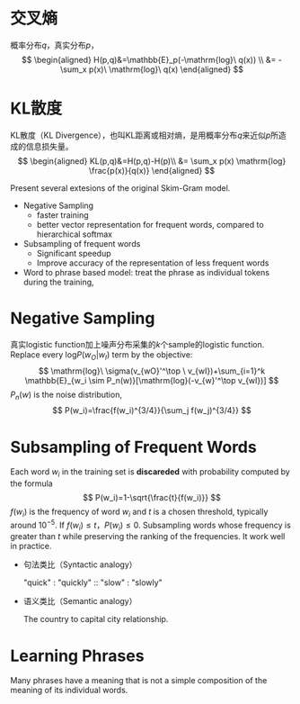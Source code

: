 # 交叉熵

概率分布$q$，真实分布$p$，
$$
\begin{aligned}
H(p,q)&=\mathbb{E}_p(-\mathrm{log}\ q(x)) \\
&= -\sum_x p(x)\ \mathrm{log}\ q(x)
\end{aligned}
$$

# KL散度

KL散度（KL Divergence），也叫KL距离或相对熵，是用概率分布$q$来近似$p$所造成的信息损失量。
$$
\begin{aligned}
KL(p,q)&=H(p,q)-H(p)\\
&= \sum_x p(x) \mathrm{log} \frac{p(x)}{q(x)}
\end{aligned}
$$



Present several extesions of the original Skim-Gram model.

* Negative Sampling
    * faster training
    * better vector representation for frequent words, compared to hierarchical softmax
* Subsampling of frequent words
    * Significant speedup
    * Improve accuracy of the representation of less frequent words
* Word to phrase based model: treat the phrase as individual tokens during the training,

# Negative Sampling

真实logistic function加上噪声分布采集的$k$个sample的logistic function. Replace every $\mathrm{log}P(w_O|w_I)$ term by the objective:
$$
\mathrm{log}\ \sigma(v_{wO}'^\top \ v_{wI})+\sum_{i=1}^k \mathbb{E}_{w_i \sim P_n(w)}[\mathrm{log}(-v_{w}'^\top  v_{wI})]
$$
$P_n(w)$ is the noise distribution, 
$$
P(w_i)=\frac{f(w_i)^{3/4}}{\sum_j f(w_j)^{3/4}}
$$

# Subsampling of Frequent Words

Each word $w_i$ in the training set is **discareded** with probability computed by the formula
$$
P(w_i)=1-\sqrt{\frac{t}{f(w_i)}}
$$
$f(w_i)$ is the frequency of word $w_i$ and $t$ is  a chosen threshold, typically around $10^{-5}$. If $f(w_i) \leq t$，$P(w_i) \leq 0$. Subsampling words whose frequency is greater than $t$ while preserving the ranking of the frequencies. It work well in practice.



* 句法类比（Syntactic analogy）

    "quick" : "quickly" :: "slow" : "slowly"

* 语义类比（Semantic analogy）

    The country to capital city relationship.



# Learning Phrases

Many phrases have a meaning that is not a simple composition of the meaning of its individual words.
